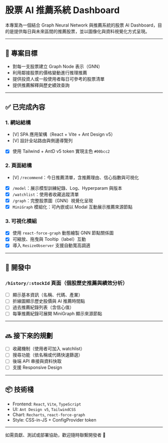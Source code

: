 # 股票 AI 推薦系統 Dashboard

本專案為一個結合 Graph Neural Network 與推薦系統的股票 AI Dashboard，目的是提供每日與未來區間的推薦股票，並以圖像化與資料視覺化方式呈現。

---

## 📌 專案目標

* 對每一支股票建立 Graph Node 表示（GNN）
* 利用鄰接股票的價格變動進行推理推薦
* 提供投資人或一般使用者每日可參考的股票清單
* 提供推薦解釋與歷史績效查詢

---

## ✅ 已完成內容

### 1. 網站結構

* [V] SPA 應用架構（React + Vite + Ant Design v5）
* [V] 設計全站路由與側邊導覽列
* [x] 使用 Tailwind + AntD v5 token 實現主色 `#00bcc2`

### 2. 頁面結構

* [V] `/recommend`：今日推薦清單，含推薦理由、信心指數與可視化
* [x] `/model`：展示模型訓練紀錄、Log、Hyperparam 與版本
* [x] `/watchlist`：使用者收藏追蹤清單
* [x] `/graph`：完整股票圖（GNN）視覺化呈現
* [x] `MiniGraph` 模組化：可內嵌或以 Modal 互動展示推薦來源節點

### 3. 可視化模組

* [x] 使用 `react-force-graph` 動態繪製 GNN 節點關係圖
* [x] 可縮放、拖曳與 Tooltip（label）互動
* [x] 導入 `ResizeObserver` 支援自動寬高調適

---

## 🚧 開發中

### `/history/:stockId` 頁面（個股歷史推薦與績效分析）

* [ ] 顯示基本資訊（名稱、代碼、產業）
* [ ] 折線圖顯示歷史股價與 AI 推薦時間點
* [ ] 過去推薦紀錄列表（含信心值）
* [ ] 每筆推薦紀錄可展開 MiniGraph 顯示來源節點

---

## 🔜 接下來的規劃

* [ ] 收藏機制（使用者可加入 watchlist）
* [ ] 搜尋功能（依名稱或代碼快速篩選）
* [ ] 後端 API 串接與資料快取
* [ ] 支援 Responsive Design

---

## 📦 技術棧

* Frontend: `React`, `Vite`, `TypeScript`
* UI: `Ant Design v5`, `TailwindCSS`
* Chart: `Recharts`, `react-force-graph`
* Style: CSS-in-JS + ConfigProvider token

---

如需貢獻、測試或部署協助，歡迎隨時聯繫開發者 🙌
